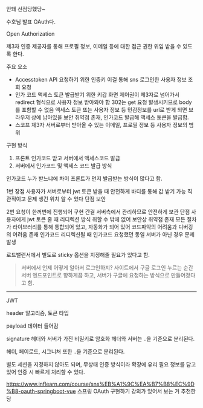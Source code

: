 안돼 선점당했당~

수호님 발표
OAuth다.

Open Authorization

제3자 인증 제공자를 통해 프로필 정보, 이메일 등에 대한 접근 권한 위임 받을 수 있도록 한다.

주요 요소
- Accesstoken
API 요청하기 위한 인증키
이걸 통해 sns 로그인한 사용자 정보 조회 요청
- 인가 코드
액세스 토큰 발급받기 위한 키갑
화면 제어권이 제3자로 넘어가서 redirect 형식으로 사용자 정보 받아와야 함
302는 get 요청 발생시키므로 body를 포함할 수 없음
액세스 토큰 또는 사용자 정보 등 민감정보를 url로 받게 되면 브라우저 상에 남아있을 보안 취약점 존재, 인가코드 발급해 액세스 토큰을 발급함.
- 스코프
제3자 서버로부터 받아올 수 있는 이메일, 프로필 정보 등 사용자 정보의 범위

구현 방식
1. 프론트 인가코드 받고 서버에서 액세스코드 발급
2. 서버에서 인가코드 및 액세스 코드 발급 방식

인가코드 누가 받느냐에 차이
프론트가 먼저 발급받는 방식이 많다고 함.

1번
장점
사용자가 서버로부터 jwt 토큰 받을 때 안전하게 바디를 통해 값 받기 가능
직관적이고 문제 생긴 위치 알 수 있다
단점
보안


2번
요청이 한꺼번에 진행되어 구현 간결
서버측에서 관리하므로 안전하게 보관
단점
사용자에게 jwt 토큰 줄 때 리디렉션 방식 취할 수 밖에 없어 보안상 취약점 존재
모든 절차가 라이브러리를 통해 통합되어 있고, 자동화가 되어 있어 코드파악의 어려움과 디버깅의 어려움 존재
인가코드 리디렉션될 때 인가코드 요청했던 동일 서버가 아닌 경우 문제 발생

로드밸런서에서 별도로 sticky 옵션을 지정해줄 필요가 있다고 함.

> 서버에서 언제 어떻게 알아서 로그인하지?
> 사이트에서 구글 로그인 누르는 순간 서버 엔드포인트로 향하게끔 하고, 서버가 구글에 요청하는 방식으로 만들어졌다고 함.


---

JWT

header
알고리즘, 토큰 타입

payload
데이터 들어감

signature
헤더와 서버가 가진 비밀키로 암호화
헤더와 서버는 `.`을 기준으로 분리된다.

헤더, 페이로드, 시그니쳐 또한 `.`을 기준으로 분리된다.

별도 세션을 지정하지 않아도 되며, 무상태 인증 방식이라 확장에 유리
필요 정보를 담고 있어 인증 시 빠르게 처리할 수 있다.


https://www.inflearn.com/course/sns%EB%A1%9C%EA%B7%B8%EC%9D%B8-oauth-springboot-vue
스프링 OAuth 구현하기 강의가 있어서 보는 거 추천한당